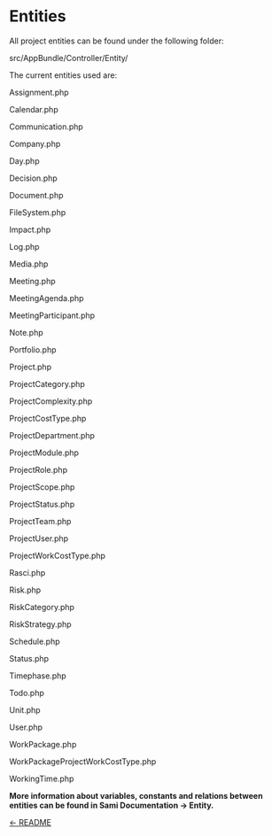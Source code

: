 Entities
========

All project entities can be found under the following folder:
>
src/AppBundle/Controller/Entity/
>

The current entities used are:
>
Assignment.php
>
Calendar.php
>
Communication.php
>
Company.php
>
Day.php
>
Decision.php
>
Document.php
>
FileSystem.php
>
Impact.php
>
Log.php
>
Media.php
>
Meeting.php
>
MeetingAgenda.php
>
MeetingParticipant.php
>
Note.php
>
Portfolio.php
>
Project.php
>
ProjectCategory.php
>
ProjectComplexity.php
>
ProjectCostType.php
>
ProjectDepartment.php
>
ProjectModule.php
>
ProjectRole.php
>
ProjectScope.php
>
ProjectStatus.php
>
ProjectTeam.php
>
ProjectUser.php
>
ProjectWorkCostType.php
>
Rasci.php
>
Risk.php
>
RiskCategory.php
>
RiskStrategy.php
>
Schedule.php
>
Status.php
>
Timephase.php
>
Todo.php
>
Unit.php
>
User.php
>
WorkPackage.php
>
WorkPackageProjectWorkCostType.php
>
WorkingTime.php
>

**More information about variables, constants and relations between entities can be found in Sami Documentation -> Entity.**

[<- README](README.md)
